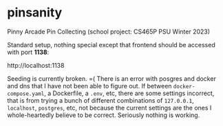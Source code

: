 # pinsanity
Pinny Arcade Pin Collecting (school project: CS465P PSU Winter 2023)

Standard setup, nothing special except that frontend should be accessed with port **1138**:

http://localhost:1138


Seeding is currently broken. =( There is an error with posgres and docker and dns that I have not been able to figure out. If between `docker-compose.yaml`, a Dockerfile, a `.env`, etc, there are some settings incorrect, that is from trying a bunch of different combinations of `127.0.0.1`, `localhost`, `postgres`, etc, not because the current settings are the ones I whole-heartedly believe to be correct. Seriously nothing is working.
